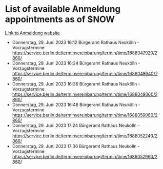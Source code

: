 # List of available Anmeldung appointments as of $NOW
[Link to Anmeldung website](https://service.berlin.de/terminvereinbarung/termin/tag.php?termin=1&anliegen[]=120686&dienstleisterlist=122210,122217,327316,122219,327312,122227,327314,122231,327346,122243,327348,122254,122252,329742,122260,329745,122262,329748,122271,327278,122273,327274,122277,327276,330436,122280,327294,122282,327290,122284,327292,122291,327270,122285,327266,122286,327264,122296,327268,150230,329760,122297,327286,122294,327284,122312,329763,122314,329775,122304,327330,122311,327334,122309,327332,317869,122281,327352,122279,329772,122283,122276,327324,122274,327326,122267,329766,122246,327318,122251,327320,122257,327322,122208,327298,122226,327300&herkunft=http%3A%2F%2Fservice.berlin.de%2Fdienstleistung%2F120686%2F)
- Donnerstag, 29. Juni 2023 16:12 Bürgeramt Rathaus Neukölln - Vorzugstermine https://service.berlin.de/terminvereinbarung/termin/time/1688047920/2860/
- Donnerstag, 29. Juni 2023 16:24 Bürgeramt Rathaus Neukölln - Vorzugstermine https://service.berlin.de/terminvereinbarung/termin/time/1688048640/2860/
- Donnerstag, 29. Juni 2023 16:36 Bürgeramt Rathaus Neukölln - Vorzugstermine https://service.berlin.de/terminvereinbarung/termin/time/1688049360/2860/
- Donnerstag, 29. Juni 2023 16:48 Bürgeramt Rathaus Neukölln - Vorzugstermine https://service.berlin.de/terminvereinbarung/termin/time/1688050080/2860/
- Donnerstag, 29. Juni 2023 17:24 Bürgeramt Rathaus Neukölln - Vorzugstermine https://service.berlin.de/terminvereinbarung/termin/time/1688052240/2860/
- Donnerstag, 29. Juni 2023 17:36 Bürgeramt Rathaus Neukölln - Vorzugstermine https://service.berlin.de/terminvereinbarung/termin/time/1688052960/2860/
